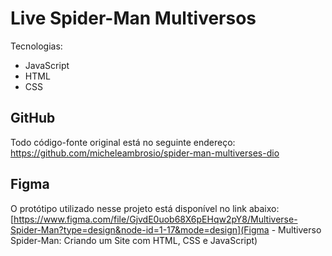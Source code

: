 # Live Spider-Man Multiversos

Tecnologias:

- JavaScript
- HTML
- CSS
 
## GitHub

Todo código-fonte original está no seguinte endereço:
https://github.com/micheleambrosio/spider-man-multiverses-dio

## Figma

 O protótipo utilizado nesse projeto está disponível no link abaixo:
[https://www.figma.com/file/GjvdE0uob68X6pEHqw2pY8/Multiverse-Spider-Man?type=design&node-id=1-17&mode=design](Figma - Multiverso Spider-Man: Criando um Site com HTML, CSS e JavaScript)

